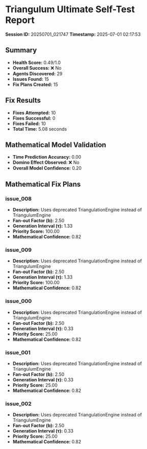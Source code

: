# Triangulum Ultimate Self-Test Report

**Session ID:** 20250701_021747
**Timestamp:** 2025-07-01 02:17:53

## Summary

- **Health Score:** 0.49/1.0
- **Overall Success:** ❌ No
- **Agents Discovered:** 29
- **Issues Found:** 15
- **Fix Plans Created:** 15

## Fix Results

- **Fixes Attempted:** 10
- **Fixes Successful:** 0
- **Fixes Failed:** 10
- **Total Time:** 5.08 seconds

## Mathematical Model Validation

- **Time Prediction Accuracy:** 0.00
- **Domino Effect Observed:** ❌ No
- **Overall Model Confidence:** 0.20

## Mathematical Fix Plans

### issue_008
- **Description:** Uses deprecated TriangulationEngine instead of TriangulumEngine
- **Fan-out Factor (b):** 2.50
- **Generation Interval (τ):** 1.33
- **Priority Score:** 100.00
- **Mathematical Confidence:** 0.82

### issue_009
- **Description:** Uses deprecated TriangulationEngine instead of TriangulumEngine
- **Fan-out Factor (b):** 2.50
- **Generation Interval (τ):** 1.33
- **Priority Score:** 100.00
- **Mathematical Confidence:** 0.82

### issue_000
- **Description:** Uses deprecated TriangulationEngine instead of TriangulumEngine
- **Fan-out Factor (b):** 2.50
- **Generation Interval (τ):** 0.33
- **Priority Score:** 25.00
- **Mathematical Confidence:** 0.82

### issue_001
- **Description:** Uses deprecated TriangulationEngine instead of TriangulumEngine
- **Fan-out Factor (b):** 2.50
- **Generation Interval (τ):** 0.33
- **Priority Score:** 25.00
- **Mathematical Confidence:** 0.82

### issue_002
- **Description:** Uses deprecated TriangulationEngine instead of TriangulumEngine
- **Fan-out Factor (b):** 2.50
- **Generation Interval (τ):** 0.33
- **Priority Score:** 25.00
- **Mathematical Confidence:** 0.82

